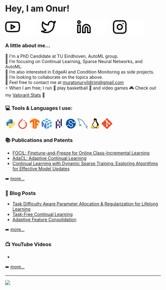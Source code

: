 <h1> Hey, I am Onur! </h1>

[![website](./img/youtube-light.svg)](https://www.youtube.com/channel/UCVBJw1-QZ4bJPVffnQna9DA#gh-light-mode-only)
[![website](./img/youtube-dark.svg)](https://www.youtube.com/channel/UCVBJw1-QZ4bJPVffnQna9DA#gh-dark-mode-only)
&nbsp;&nbsp;
[![website](./img/twitter-light.svg)](https://twitter.com/monuryildirim#gh-light-mode-only)
[![website](./img/twitter-dark.svg)](https://twitter.com/monuryildirim#gh-dark-mode-only)
&nbsp;&nbsp;
[![website](./img/linkedin-light.svg)](https://linkedin.com/in/muratonuryildirim#gh-light-mode-only)
[![website](./img/linkedin-dark.svg)](https://linkedin.com/in/muratonuryildirim#gh-dark-mode-only)
&nbsp;&nbsp;
[![website](./img/instagram-light.svg)](https://instagram.com/muratonuryildirim#gh-light-mode-only)
[![website](./img/instagram-dark.svg)](https://instagram.com/muratonuryildirim#gh-dark-mode-only)

### A little about me...

📍 I'm a PhD Candidate at TU Eindhoven, AutoML group.<br>
🔭 I’m focusing on Continual Learning, Sparse Neural Networks, and AutoML.<br>
🌱 I’m also interested in EdgeAI and Condition Monitoring as side projects.<br>
👯 I’m looking to collaborate on the topics above.<br>
💬 Feel free to contact me at muratonuryildirim@gmail.com<br>
⚡ When I am free; I run :running: play basketball 🏀 and video games 🎮 Check out my [Valorant Stats](https://tracker.gg/valorant/profile/riot/Neuromancer%232222/overview?playlist=unrated&season=all) 🤠 <br> 


### 💻 Tools & Languages I use:
<code><img height="35" src=./img/python.svg></code>
<code><img height="35" src=./img/pytorch.svg></code>
<code><img height="35" src=./img/tensorflow.svg></code>
<code><img height="35" src=./img/numpy.svg></code>
<code><img height="35" src=./img/pandas.svg></code>
<code><img height="35" src=./img/scipy.svg></code>
<code><img height="35" src=./img/mysql.svg></code>
<code><img height="35" src=./img/linux.svg></code>
<code><img height="35" src=./img/git.svg></code>

### 📚 Publications and Patents
<!-- PUBLICATIONS:START -->
- [FOCIL: Finetune-and-Freeze for Online Class-Incremental Learning](https://arxiv.org/abs/2403.14684)
- [AdaCL: Adaptive Continual Learning](https://openreview.net/forum?id=n2it7xEaWQ)
- [Continual Learning with Dynamic Sparse Training: Exploring Algorithms for Effective Model Updates](https://proceedings.mlr.press/v234/yildirim24a.html)
<!-- PUBLICATIONS:END -->

➡️ [more...](https://scholar.google.com/citations?user=3NAjgx0AAAAJ&hl=tr&authuser=1)

### 📕 Blog Posts
<!-- BLOG-POST-LIST:START -->
- [Task Difficulty Aware Parameter Allocation & Regularization for Lifelong Learning](https://github.com/muratonuryildirim/muratonuryildirim/blob/master/blog/PAR.md)
- [Task-Free Continual Learning](https://github.com/muratonuryildirim/muratonuryildirim/blob/master/blog/Task_Free_CL.md)
- [Adaptive Feature Consolidation](https://github.com/muratonuryildirim/muratonuryildirim/blob/master/blog/AFC.md)
<!-- BLOG-POST-LIST:END -->

➡️ [more...](https://github.com/muratonuryildirim/muratonuryildirim/tree/master/blog)

### 📺 YouTube Videos
<!-- YOUTUBE:START -->
- []()
<!-- YOUTUBE:END -->

➡️ [more...](https://www.youtube.com/channel/UCVBJw1-QZ4bJPVffnQna9DA)

---
[![](https://visitcount.itsvg.in/api?id=muratonuryildirim&icon=0&color=12)](https://visitcount.itsvg.in)
